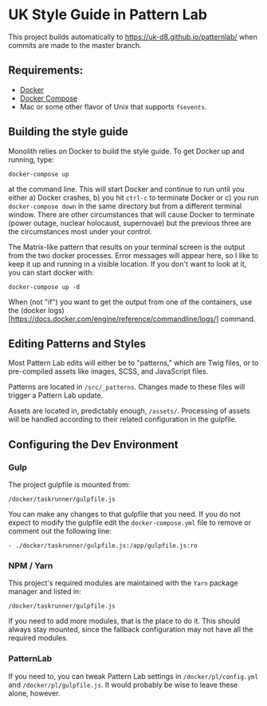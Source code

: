 # UK Style Guide in Pattern Lab

This project builds automatically to https://uk-d8.github.io/patternlab/ when commits are made to the master branch.

## Requirements:

* [Docker](https://www.docker.com/products/overview)
* [Docker Compose](https://docs.docker.com/compose/install/)
* Mac or some other flavor of Unix that supports `fsevents`. 

## Building the style guide

Monolith relies on Docker to build the style guide. To get Docker up and running, type:

```docker-compose up```

at the command line. This will start Docker and continue to run until you either a) Docker crashes, b) you hit `ctrl-c` to terminate Docker or c) you run `docker-compose down` in the same directory but from a different terminal window. There are other circumstances that will cause Docker to terminate (power outage, nuclear holocaust, supernovae) but the previous three are the circumstances most under your control.

The Matrix-like pattern that results on your terminal screen is the output from the two docker processes. Error messages will appear here, so I like to keep it up and running in a visible location. If you don't want to look at it, you can start docker with:

```docker-compose up -d```

When (not "if") you want to get the output from one of the containers, use the (docker logs)[https://docs.docker.com/engine/reference/commandline/logs/] command.

## Editing Patterns and Styles

Most Pattern Lab edits will either be to "patterns," which are Twig files, or to pre-compiled assets like images, SCSS, and JavaScript files.

Patterns are located in `/src/_patterns`. Changes made to these files will trigger a Pattern Lab update.

Assets are located in, predictably enough, `/assets/`. Processing of assets will be handled according to their related configuration in the gulpfile.

## Configuring the Dev Environment

### Gulp

The project gulpfile is mounted from:

`/docker/taskrunner/gulpfile.js`

You can make any changes to that gulpfile that you need. If you do not expect to modify the gulpfile edit the `docker-compose.yml` file to remove or comment out the following line:

`- ./docker/taskrunner/gulpfile.js:/app/gulpfile.js:ro`

### NPM / Yarn

This project's required modules are maintained with the `Yarn` package manager and listed in:

`/docker/taskrunner/gulpfile.js`

If you need to add more modules, that is the place to do it. This should always stay mounted, since the fallback configuration may not have all the required modules.

### PatternLab

If you need to, you can tweak Pattern Lab settings in `/docker/pl/config.yml` and `/docker/pl/gulpfile.js`. It would probably be wise to leave these alone, however. 
